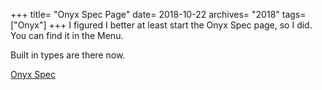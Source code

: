 +++
title= "Onyx Spec Page"
date= 2018-10-22
archives= "2018"
tags= ["Onyx"]
+++
I figured I better at least start the Onyx Spec page, so I did. You can find it in the Menu.

Built in types are there now.

[Onyx Spec](https://codevamping.wordpress.com/onyx-spec/)
